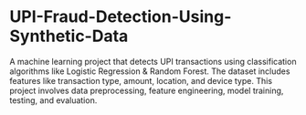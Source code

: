 # UPI-Fraud-Detection-Using-Synthetic-Data
A machine learning project that detects UPI transactions using classification algorithms like Logistic Regression &amp; Random Forest. The dataset includes features like transaction type, amount, location, and device type. This project involves data preprocessing, feature engineering, model training, testing, and evaluation. 
